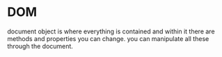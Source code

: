 # DOM

document object is where everything is contained and within it there are methods and properties you can change. you can manipulate all these through the document. 